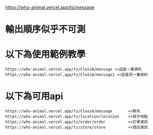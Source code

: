 https://who-animal.vercel.app/ts/message

# 輸出順序似乎不可測

# 以下為使用範例教學
    https://who-animal.vercel.app/ts/ClassA/message <<這是一筆資料
    https://who-animal.vercel.app/ts/ClassA/message1 <<這是另一筆資料

# 以下為可用api
    https://who-animal.vercel.app/ts/ClassA/message       <<聊天
    https://who-animal.vercel.app/ts/location/location    <<桿子地點
    https://who-animal.vercel.app/ts/order/order          <<訂單資訊
    https://who-animal.vercel.app/ts/store/store          <<商店資訊


